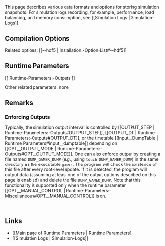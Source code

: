 This page describes various data formats and options for storing simulation snapshots.
For simulation logs recording, for example, performance, load balancing, and memory
consumption, see [[Simulation Logs | Simulation-Logs]].


## Compilation Options

Related options:
[[--hdf5 | Installation:-Option-List#--hdf5]] &nbsp;


## Runtime Parameters
[[ Runtime-Parameters:-Outputs ]]

Other related parameters: none


## Remarks

### Enforcing Outputs

Typically, the simulation output interval is controlled by
[[OUTPUT_STEP | Runtime-Parameters:-Outputs#OUTPUT_STEP]],
[[OUTPUT_DT | Runtime-Parameters:-Outputs#OUTPUT_DT]], or the timetable
[[Input__DumpTable | Runtime Parameters#input__dumptable]]
depending on
[[OPT__OUTPUT_MODE | Runtime-Parameters:-Outputs#OPT__OUTPUT_MODE]].
One can also enforce output by creating a file named
`DUMP_GAMER_DUMP` (e.g., using `touch DUMP_GAMER_DUMP`) in the same
directory as the executable `gamer`. The program will check the existence
of this file after every root-level update. If it is detected,
the program will output data (assuming at least one of the output options described
on this page is enabled) and delete the file `DUMP_GAMER_DUMP`.
Note that this functionality is supported only when the runtime parameter
[[OPT__MANUAL_CONTROL | Runtime-Parameters:-Miscellaneous#OPT__MANUAL_CONTROL]]
is on.


<br>

## Links
* [[Main page of Runtime Parameters | Runtime Parameters]]
* [[Simulation Logs | Simulation-Logs]]
